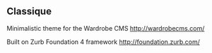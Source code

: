 ## Classique

Minimalistic theme for the Wardrobe CMS http://wardrobecms.com/

Built on Zurb Foundation 4 framework http://foundation.zurb.com/
